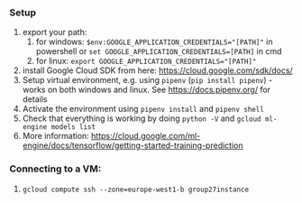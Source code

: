 ### Setup
1. export your path:
    1. for windows: `$env:GOOGLE_APPLICATION_CREDENTIALS="[PATH]"` in powershell or `set GOOGLE_APPLICATION_CREDENTIALS=[PATH]` in cmd
    2. for linux: `export GOOGLE_APPLICATION_CREDENTIALS="[PATH]"`
2. install Google Cloud SDK from here: https://cloud.google.com/sdk/docs/
3. Setup virtual environment, e.g. using `pipenv`  (`pip install pipenv`) - works on both windows and linux. See https://docs.pipenv.org/ for details
4. Activate the environment using `pipenv install` and `pipenv shell`
5. Check that everything is working by doing `python -V` and `gcloud ml-engine models list`
6. More information: https://cloud.google.com/ml-engine/docs/tensorflow/getting-started-training-prediction



### Connecting to a VM:
1. `gcloud compute ssh --zone=europe-west1-b group27instance`
